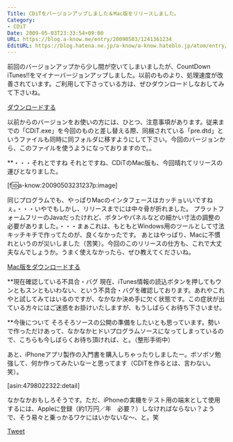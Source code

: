 ```yaml
---
Title: CDiTをバージョンアップしました＆Mac版をリリースしました。
Category:
- CDiT
Date: 2009-05-03T23:33:54+09:00
URL: https://blog.a-know.me/entry/20090503/1241361234
EditURL: https://blog.hatena.ne.jp/a-know/a-know.hateblo.jp/atom/entry/12921228815727980095
---
```


前回のバージョンアップから少し間が空いてしまいましたが、CountDown iTunes!!をマイナーバージョンアップしました。以前のものより、処理速度が改善されています。ご利用して下さっている方は、ぜひダウンロードしなおしてみて下さいね。

<a href="https://s3-ap-northeast-1.amazonaws.com/sa-boom-client/saboomForWin.zip">ダウンロードする</a>


以前からのバージョンをお使いの方には、ひとつ、注意事項があります。従来までの「CDiT.exe」を今回のものと差し替える際、同梱されている「pre.dtd」というファイルも同時に同フォルダに移すようにして下さい。今回のバージョンから、このファイルを使うようになっておりますので。。


**・・・それとですね
それとですね、CDiTのMac版も、今回晴れてリリースの運びとなりました。

[f:id:a-know:20090503231237p:image]


同じプログラムでも、やっぱりMacのインタフェースはカッチョいいですねぇ。・・・いやでもしかし、リリースまでには中々骨が折れました。
プラットフォームフリーのJavaだったけれど、ボタンやパネルなどの細かい寸法の調整の必要がありました。・・・まぁこれは、もともとWindows用のツールとして寸法キッチキチで作ってたのが、良くなかったです。
あとはやっぱり、Macに不慣れというのが災いしました（苦笑）。今回のこのリリースの仕方も、これで大丈夫なんでしょうか。うまく使えなかったら、ぜひ教えてくださいね。


<a href="https://s3-ap-northeast-1.amazonaws.com/sa-boom-client/saboomForMac.zip">Mac版をダウンロードする</a>


**現在確認している不具合・バグ
現在、iTunes情報の読込ボタンを押してもウンともスンともいわない、という不具合・バグを確認しております。あれやこれやと試してみてはいるのですが、なかなか決め手に欠く状態です。この症状が出ている方々にはご迷惑をお掛けいたしますが、もうしばらくお待ち下さいませ。

**今後について
そろそろソースの公開の準備をしたいとも思っています。勢いで作っただけあって、なかなかヒドいプログラムソースになってしまっているので、こちらも今しばらくお待ち頂ければ、と。（整形手術中）

あと、iPhoneアプリ製作の入門書を購入しちゃったりしましたー。ボソボソ勉強して、何か作ってみたいなーと思ってます（CDiTを作るとは、言わない。笑）。


[asin:4798022322:detail]


なかなかおもしろそうです。ただ、iPhoneの実機をテスト用の端末として使用するには、Appleに登録（約1万円／年　必要？）しなければならない？ようで、そう易々と乗っかるワケにはいかないな〜、と。笑



<a href="http://twitter.com/share" class="twitter-share-button" data-count="horizontal" data-via="a_know" data-related="CDiT_info" data-lang="ja">Tweet</a><script type="text/javascript" src="http://platform.twitter.com/widgets.js"></script>
